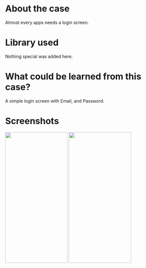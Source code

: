 # About the case

Almost every apps needs a login screen.


# Library used
Nothing special was added here.


# What could be learned from this case?

A simple login screen with Email, and Password.


# Screenshots

<p>
<img src= "https://user-images.githubusercontent.com/12240300/221518898-c33b0029-b3ab-4229-854f-363dbe6d25f8.png" width="200" height="420"/>
<img src= "https://user-images.githubusercontent.com/12240300/221518903-53e68734-1970-4d7b-a253-8cfc953d45b8.png" width="200" height="420"/>
</p>
